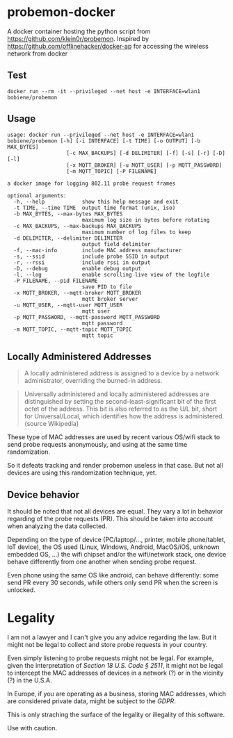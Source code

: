 # probemon-docker
A docker container hosting the python script from https://github.com/klein0r/probemon. 
Inspired by https://github.com/offlinehacker/docker-ap for accessing the wireless network from docker

## Test

```
docker run --rm -it --privileged --net host -e INTERFACE=wlan1 bobiene/probemon
```

## Usage

```
usage: docker run --privileged --net host -e INTERFACE=wlan1 bobiene/probemon [-h] [-i INTERFACE] [-t TIME] [-o OUTPUT] [-b MAX_BYTES]
                   [-c MAX_BACKUPS] [-d DELIMITER] [-f] [-s] [-r] [-D] [-l]
                   [-x MQTT_BROKER] [-u MQTT_USER] [-p MQTT_PASSWORD]
                   [-m MQTT_TOPIC] [-P FILENAME]

a docker image for logging 802.11 probe request frames

optional arguments:
  -h, --help            show this help message and exit
  -t TIME, --time TIME  output time format (unix, iso)
  -b MAX_BYTES, --max-bytes MAX_BYTES
                        maximum log size in bytes before rotating
  -c MAX_BACKUPS, --max-backups MAX_BACKUPS
                        maximum number of log files to keep
  -d DELIMITER, --delimiter DELIMITER
                        output field delimiter
  -f, --mac-info        include MAC address manufacturer
  -s, --ssid            include probe SSID in output
  -r, --rssi            include rssi in output
  -D, --debug           enable debug output
  -l, --log             enable scrolling live view of the logfile
  -P FILENAME, --pid FILENAME
                        save PID to file
  -x MQTT_BROKER, --mqtt-broker MQTT_BROKER
                        mqtt broker server
  -u MQTT_USER, --mqtt-user MQTT_USER
                        mqtt user
  -p MQTT_PASSWORD, --mqtt-password MQTT_PASSWORD
                        mqtt password
  -m MQTT_TOPIC, --mqtt-topic MQTT_TOPIC
                        mqtt topic
```


## Locally Administered Addresses

> A locally administered address is assigned to a device by a network administrator, overriding the burned-in address.

> Universally administered and locally administered addresses are distinguished by setting the second-least-significant bit of the first octet of the address. This bit is also referred to as the U/L bit, short for Universal/Local, which identifies how the address is administered.
(source Wikipedia)

These type of MAC addresses are used by recent various OS/wifi stack to send probe requests anonymously, and using at the same time randomization.

So it defeats tracking and render probemon useless in that case. But not all devices are using this randomization technique, yet.

## Device behavior
It should be noted that not all devices are equal. They vary a lot in behavior regarding of the probe requests (PR). This should be taken into account when analyzing the data collected.

Depending on the type of device (PC/laptop/..., printer, mobile phone/tablet, IoT device), the OS used (Linux, Windows, Android, MacOS/iOS, unknown embedded OS, ...) the wifi chipset and/or the wifi/network stack, one device behave differently from one another when sending probe request.

Even phone using the same OS like android, can behave differently: some send PR every 30 seconds, while others only send PR when the screen is unlocked.

# Legality

I am not a lawyer and I can't give you any advice regarding the law.
But it might not be legal to collect and store probe requests in your country.

Even simply listening to probe requests might not be legal. For example, given the interpretation of *Section 18 U.S. Code § 2511*, it might not be legal to intercept the MAC addresses of devices in a network (?) or in the vicinity (?) in the U.S.A.

In Europe, if you are operating as a business, storing MAC addresses, which are considered private data, might be subject to the *GDPR*.

This is only straching the surface of the legality or illegality of this software.

Use with caution.
